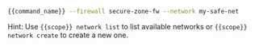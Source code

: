 ```bash
{{command_name}} --firewall secure-zone-fw --network my-safe-net
```

Hint: Use ```{{scope}} network list``` to list available networks or ```{{scope}} network create``` to create a new one.

